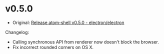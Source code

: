 # v0.5.0

* Original: [Release atom-shell v0.5.0 - electron/electron](https://github.com/electron/electron/releases/tag/v0.5.0)

Changelog:

* Calling synchronous API from renderer now doesn't block the browser.
* Fix incorrect rounded corners on OS X.
